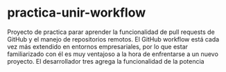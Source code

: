 # practica-unir-workflow
Proyecto de practica parar aprender la funcionalidad de pull requests de GitHub y el manejo de repositorios remotos. El GitHub workflow está cada vez más extendido en entornos empresariales, por lo que estar familiarizado con él es muy ventajoso a la hora de enfrentarse a un nuevo proyecto.
El desarrollador tres agrega la funcionalidad de la potencia
